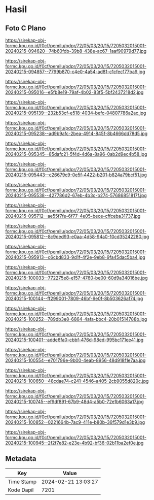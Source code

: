 # Hasil

## Foto C Plano

https://sirekap-obj-formc.kpu.go.id/f0cf/pemilu/pdpr/72/05/03/20/15/7205032015001-20240215-094620--74b60fdb-39b8-438e-ac67-1aaf90979d77.jpg

https://sirekap-obj-formc.kpu.go.id/f0cf/pemilu/pdpr/72/05/03/20/15/7205032015001-20240215-094857--7799b870-c4e0-4a54-ad81-c1cfec177ba9.jpg

https://sirekap-obj-formc.kpu.go.id/f0cf/pemilu/pdpr/72/05/03/20/15/7205032015001-20240215-095016--e5fb8e19-79af-4b02-83f5-5bf2437218d2.jpg

https://sirekap-obj-formc.kpu.go.id/f0cf/pemilu/pdpr/72/05/03/20/15/7205032015001-20240215-095139--232b53cf-e518-4034-befc-04807786a2ac.jpg

https://sirekap-obj-formc.kpu.go.id/f0cf/pemilu/pdpr/72/05/03/20/15/7205032015001-20240215-095238--ad9b9afc-2bea-4914-845f-8b4666dd78d5.jpg

https://sirekap-obj-formc.kpu.go.id/f0cf/pemilu/pdpr/72/05/03/20/15/7205032015001-20240215-095345--85dafc21-5f4d-4d6a-8a96-0ab2d9ec4b58.jpg

https://sirekap-obj-formc.kpu.go.id/f0cf/pemilu/pdpr/72/05/03/20/15/7205032015001-20240215-095443--c26679c9-0e5f-4422-b201-b824a79bcf51.jpg

https://sirekap-obj-formc.kpu.go.id/f0cf/pemilu/pdpr/72/05/03/20/15/7205032015001-20240215-095538--427786d2-67eb-4b3c-b274-57686851817f.jpg

https://sirekap-obj-formc.kpu.go.id/f0cf/pemilu/pdpr/72/05/03/20/15/7205032015001-20240215-095712--ae55f7fe-6f77-4e05-bece-cffceba31737.jpg

https://sirekap-obj-formc.kpu.go.id/f0cf/pemilu/pdpr/72/05/03/20/15/7205032015001-20240215-095812--8c9ded93-e0aa-4d58-94a0-10cd35242280.jpg

https://sirekap-obj-formc.kpu.go.id/f0cf/pemilu/pdpr/72/05/03/20/15/7205032015001-20240215-095913--c6cbd833-9d1f-4f2e-9eb8-9fa45dac5ba4.jpg

https://sirekap-obj-formc.kpu.go.id/f0cf/pemilu/pdpr/72/05/03/20/15/7205032015001-20240215-100033--772275e8-e157-4760-be00-60d9a34016be.jpg

https://sirekap-obj-formc.kpu.go.id/f0cf/pemilu/pdpr/72/05/03/20/15/7205032015001-20240215-100144--ff299001-7809-46bf-9e0f-8b503626af74.jpg

https://sirekap-obj-formc.kpu.go.id/f0cf/pemilu/pdpr/72/05/03/20/15/7205032015001-20240215-100252--789db3e8-6864-4afa-bbc4-20b01514788b.jpg

https://sirekap-obj-formc.kpu.go.id/f0cf/pemilu/pdpr/72/05/03/20/15/7205032015001-20240215-100401--adde6fa0-cbbf-476d-98ed-995bc171ee41.jpg

https://sirekap-obj-formc.kpu.go.id/f0cf/pemilu/pdpr/72/05/03/20/15/7205032015001-20240215-100554--e701796e-9b00-4eab-8956-48d918f1e7aa.jpg

https://sirekap-obj-formc.kpu.go.id/f0cf/pemilu/pdpr/72/05/03/20/15/7205032015001-20240215-100650--48cdae74-c241-4546-a405-2cb9055d820c.jpg

https://sirekap-obj-formc.kpu.go.id/f0cf/pemilu/pdpr/72/05/03/20/15/7205032015001-20240215-100745--ef9df891-67b9-48d4-a5b0-72e1b6063a17.jpg

https://sirekap-obj-formc.kpu.go.id/f0cf/pemilu/pdpr/72/05/03/20/15/7205032015001-20240215-100852--0221664b-7ac9-411e-b80b-36f579d1e3b9.jpg

https://sirekap-obj-formc.kpu.go.id/f0cf/pemilu/pdpr/72/05/03/20/15/7205032015001-20240215-100945--2f2f7e82-e23e-4b92-bf36-02b11ba2ef0e.jpg


## Metadata

| Key        | Value               |
| ---------- | ------------------- |
| Time Stamp | 2024-02-21 13:03:27 |
| Kode Dapil | 7201                |



